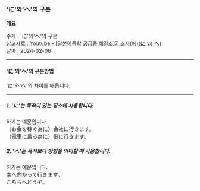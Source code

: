 ### 'に'와'へ'의 구분

**개요**

주제 : 'に'와'へ'의 구분<br>
참고자료 : [Youtube - [일본어독학 궁금증 해결소]7. 조사(에)(に vs へ)](https://youtu.be/3TerpglOhDk?si=vajbHxwiAMzyr-OV)<br>
날짜 : 2024-02-06<br>

---

#### 'に'와'へ'의 구분방법

'に'와'へ'의 차이를 배웁니다.<br>

---

##### 1. 'に'는 목적이 있는 장소에 사용합니다.

하기는 예문입니다.<br>
（お金を稼ぐ為に）会社に行きます。<br>
（電車に乗る為に）役に行きます。<br>

##### 2. 'へ'는 목적보다 방향을 의미할 때 사용합니다.

하기는 예문입니다.<br>
南へ向かって行きます。<br>
こちらへどうぞ。<br>
